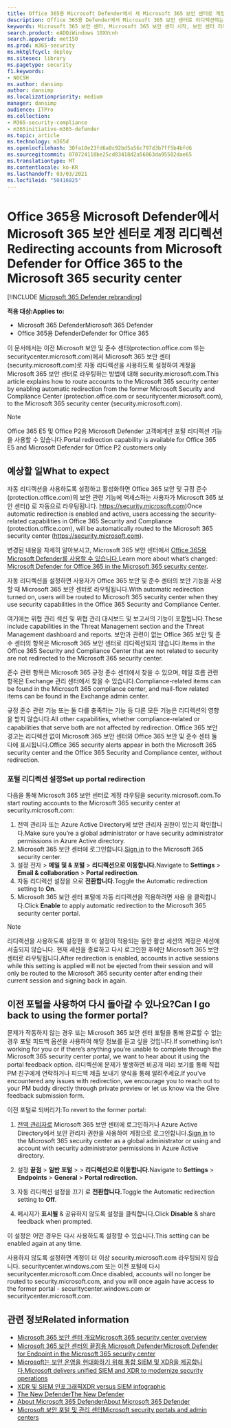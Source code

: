 ```yaml
---
title: Office 365용 Microsoft Defender에서 새 Microsoft 365 보안 센터로 계정 리디렉션
description: Office 365용 Defender에서 Microsoft 365 보안 센터로 리디렉션하는 방법
keywords: Microsoft 365 보안 센터, Microsoft 365 보안 센터 시작, 보안 센터 리디렉션
search.product: eADQiWindows 10XVcnh
search.appverid: met150
ms.prod: m365-security
ms.mktglfcycl: deploy
ms.sitesec: library
ms.pagetype: security
f1.keywords:
- NOCSH
ms.author: dansimp
author: dansimp
ms.localizationpriority: medium
manager: dansimp
audience: ITPro
ms.collection:
- M365-security-compliance
- m365initiative-m365-defender
ms.topic: article
ms.technology: m365d
ms.openlocfilehash: 30fa10e23fd6a0c92bd5a56c797d3b7ff5b4bfd6
ms.sourcegitcommit: 070724118be25cd83418d2a56863da95582dae65
ms.translationtype: MT
ms.contentlocale: ko-KR
ms.lasthandoff: 03/03/2021
ms.locfileid: "50416825"
---
```

# <a name="redirecting-accounts-from-microsoft-defender-for-office-365-to-the-microsoft-365-security-center"></a><span data-ttu-id="dc54e-104">Office 365용 Microsoft Defender에서 Microsoft 365 보안 센터로 계정 리디렉션</span><span class="sxs-lookup"><span data-stu-id="dc54e-104">Redirecting accounts from Microsoft Defender for Office 365 to the Microsoft 365 security center</span></span>

[!INCLUDE [Microsoft 365 Defender rebranding](../includes/microsoft-defender.md)]

<span data-ttu-id="dc54e-105">**적용 대상:**</span><span class="sxs-lookup"><span data-stu-id="dc54e-105">**Applies to:**</span></span>

- <span data-ttu-id="dc54e-106">Microsoft 365 Defender</span><span class="sxs-lookup"><span data-stu-id="dc54e-106">Microsoft 365 Defender</span></span>
- <span data-ttu-id="dc54e-107">Office 365용 Defender</span><span class="sxs-lookup"><span data-stu-id="dc54e-107">Defender for Office 365</span></span>

<span data-ttu-id="dc54e-108">이 문서에서는 이전 Microsoft 보안 및 준수 센터(protection.office.com 또는 securitycenter.microsoft.com)에서 Microsoft 365 보안 센터(security.microsoft.com)로 자동 리디렉션을 사용하도록 설정하여 계정을 Microsoft 365 보안 센터로 라우팅하는 방법에 대해 security.microsoft.com.</span><span class="sxs-lookup"><span data-stu-id="dc54e-108">This article explains how to route accounts to the Microsoft 365 security center by enabling automatic redirection from the former Microsoft Security and Compliance Center (protection.office.com or securitycenter.microsoft.com), to the Microsoft 365 security center (security.microsoft.com).</span></span>

>[!NOTE]
> <span data-ttu-id="dc54e-109">Office 365 E5 및 Office P2용 Microsoft Defender 고객에게만 포털 리디렉션 기능을 사용할 수 있습니다.</span><span class="sxs-lookup"><span data-stu-id="dc54e-109">Portal redirection capability is available for Office 365 E5 and Microsoft Defender for Office P2 customers only</span></span>

## <a name="what-to-expect"></a><span data-ttu-id="dc54e-110">예상할 일</span><span class="sxs-lookup"><span data-stu-id="dc54e-110">What to expect</span></span>
<span data-ttu-id="dc54e-111">자동 리디렉션을 사용하도록 설정하고 활성화하면 Office 365 보안 및 규정 준수(protection.office.com)의 보안 관련 기능에 액세스하는 사용자가 Microsoft 365 보안 센터() 로 자동으로 라우팅됩니다. https://security.microsoft.com)</span><span class="sxs-lookup"><span data-stu-id="dc54e-111">Once automatic redirection is enabled and active, users accessing the security-related capabilities in  Office 365 Security and Compliance (protection.office.com), will be automatically routed to the Microsoft 365 security center (https://security.microsoft.com).</span></span>  

<span data-ttu-id="dc54e-112">변경된 내용을 자세히 알아보시고, Microsoft 365 보안 센터에서 [Office 365용 Microsoft Defender를 사용할 수 있습니다.](microsoft-365-security-center-mdo.md)</span><span class="sxs-lookup"><span data-stu-id="dc54e-112">Learn more about what’s changed: [Microsoft Defender for Office 365 in the Microsoft 365 security center](microsoft-365-security-center-mdo.md).</span></span>

<span data-ttu-id="dc54e-113">자동 리디렉션을 설정하면 사용자가 Office 365 보안 및 준수 센터의 보안 기능을 사용할 때 Microsoft 365 보안 센터로 라우팅됩니다.</span><span class="sxs-lookup"><span data-stu-id="dc54e-113">With automatic redirection turned on, users will be routed to Microsoft 365 security center when they use security capabilities in the Office 365 Security and Compliance Center.</span></span>

<span data-ttu-id="dc54e-114">여기에는 위협 관리 섹션 및 위협 관리 대시보드 및 보고서의 기능이 포함됩니다.</span><span class="sxs-lookup"><span data-stu-id="dc54e-114">These include capabilities in the Threat Management section and the Threat Management dashboard and reports.</span></span> <span data-ttu-id="dc54e-115">보안과 관련이 없는 Office 365 보안 및 준수 센터의 항목은 Microsoft 365 보안 센터로 리디렉션되지 않습니다.</span><span class="sxs-lookup"><span data-stu-id="dc54e-115">Items in the Office 365 Security and Compliance Center that are not related to security are not redirected to the Microsoft 365 security center.</span></span>

<span data-ttu-id="dc54e-116">준수 관련 항목은 Microsoft 365 규정 준수 센터에서 찾을 수 있으며, 메일 흐름 관련 항목은 Exchange 관리 센터에서 찾을 수 있습니다.</span><span class="sxs-lookup"><span data-stu-id="dc54e-116">Compliance-related items can be found in the Microsoft 365 compliance center, and mail-flow related items can be found in the Exchange admin center.</span></span>

<span data-ttu-id="dc54e-117">규정 준수 관련 기능 또는 둘 다를 충족하는 기능 등 다른 모든 기능은 리디렉션의 영향을 받지 않습니다.</span><span class="sxs-lookup"><span data-stu-id="dc54e-117">All other capabilities, whether compliance-related or capabilities that serve both are not affected by redirection.</span></span> <span data-ttu-id="dc54e-118">Office 365 보안 경고는 리디렉션 없이 Microsoft 365 보안 센터와 Office 365 보안 및 준수 센터 둘 다에 표시됩니다.</span><span class="sxs-lookup"><span data-stu-id="dc54e-118">Office 365 security alerts appear in both the Microsoft 365 security center and the Office 365 Security and Compliance center, without redirection.</span></span>  

### <a name="set-up-portal-redirection"></a><span data-ttu-id="dc54e-119">포털 리디렉션 설정</span><span class="sxs-lookup"><span data-stu-id="dc54e-119">Set up portal redirection</span></span>
<span data-ttu-id="dc54e-120">다음을 통해 Microsoft 365 보안 센터로 계정 라우팅을 security.microsoft.com.</span><span class="sxs-lookup"><span data-stu-id="dc54e-120">To start routing accounts to the Microsoft 365 security center at security.microsoft.com:</span></span>

1. <span data-ttu-id="dc54e-121">전역 관리자 또는 Azure Active Directory에 보안 관리자 권한이 있는지 확인합니다.</span><span class="sxs-lookup"><span data-stu-id="dc54e-121">Make sure you’re a global administrator or have security administrator permissions in Azure Active directory.</span></span>
2. <span data-ttu-id="dc54e-122">[](https://security.microsoft.com/) Microsoft 365 보안 센터에 로그인합니다.</span><span class="sxs-lookup"><span data-stu-id="dc54e-122">[Sign in](https://security.microsoft.com/) to the Microsoft 365 security center.</span></span>
3. <span data-ttu-id="dc54e-123">설정 전자  >  **메일 및 & 포털**  >  **리디렉션으로 이동합니다.**</span><span class="sxs-lookup"><span data-stu-id="dc54e-123">Navigate to **Settings** > **Email & collaboration** > **Portal redirection**.</span></span>  
4. <span data-ttu-id="dc54e-124">자동 리디렉션 설정을 으로 **전환합니다.**</span><span class="sxs-lookup"><span data-stu-id="dc54e-124">Toggle the Automatic redirection setting to **On**.</span></span>
5. <span data-ttu-id="dc54e-125">Microsoft  365 보안 센터 포털에 자동 리디렉션을 적용하려면 사용 을 클릭합니다.</span><span class="sxs-lookup"><span data-stu-id="dc54e-125">Click **Enable** to apply automatic redirection to the Microsoft 365 security center portal.</span></span>

> [!NOTE]
> <span data-ttu-id="dc54e-126">리디렉션을 사용하도록 설정한 후 이 설정이 적용되는 동안 활성 세션의 계정은 세션에서출되지 않습니다. 현재 세션을 종료하고 다시 로그인한 후에만 Microsoft 365 보안 센터로 라우팅됩니다.</span><span class="sxs-lookup"><span data-stu-id="dc54e-126">After redirection is enabled, accounts in active sessions while this setting is applied will not be ejected from their session and will only be routed to the Microsoft 365 security center after ending their current session and signing back in again.</span></span>

## <a name="can-i-go-back-to-using-the-former-portal"></a><span data-ttu-id="dc54e-127">이전 포털을 사용하여 다시 돌아갈 수 있나요?</span><span class="sxs-lookup"><span data-stu-id="dc54e-127">Can I go back to using the former portal?</span></span>
<span data-ttu-id="dc54e-128">문제가 작동하지 않는 경우 또는 Microsoft 365 보안 센터 포털을 통해 완료할 수 없는 경우 포털 피드백 옵션을 사용하여 해당 정보를 듣고 싶을 것입니다.</span><span class="sxs-lookup"><span data-stu-id="dc54e-128">If something isn’t working for you or if there’s anything you’re unable to complete through the Microsoft 365 security center portal, we want to hear about it using the portal feedback option.</span></span> <span data-ttu-id="dc54e-129">리디렉션에 문제가 발생하면 비공개 미리 보기를 통해 직접 PM 친구에게 연락하거나 피드백 제출 보내기 양식을 통해 알려주세요.</span><span class="sxs-lookup"><span data-stu-id="dc54e-129">If you’ve encountered any issues with redirection, we encourage you to reach out to your PM buddy directly through private preview or let us know via the Give feedback submission form.</span></span>

<span data-ttu-id="dc54e-130">이전 포털로 되버리기:</span><span class="sxs-lookup"><span data-stu-id="dc54e-130">To revert to the former portal:</span></span>

1. <span data-ttu-id="dc54e-131">[전역 관리자로](https://security.microsoft.com/) Microsoft 365 보안 센터에 로그인하거나 Azure Active Directory에서 보안 관리자 권한을 사용하여 계정으로 로그인합니다.</span><span class="sxs-lookup"><span data-stu-id="dc54e-131">[Sign in](https://security.microsoft.com/) to the Microsoft 365 security center as a global administrator or using and account with security administrator permissions in Azure Active directory.</span></span>

2. <span data-ttu-id="dc54e-132">설정 **끝점**  >  **일반 포털**  >    >  **리디렉션으로 이동합니다.**</span><span class="sxs-lookup"><span data-stu-id="dc54e-132">Navigate to **Settings** > **Endpoints** > **General** > **Portal redirection**.</span></span>  

3. <span data-ttu-id="dc54e-133">자동 리디렉션 설정을 끄기 로 **전환합니다.**</span><span class="sxs-lookup"><span data-stu-id="dc54e-133">Toggle the Automatic redirection setting to **Off**.</span></span>

4. <span data-ttu-id="dc54e-134">메시지가 **표시될** & 공유하지 않도록 설정을 클릭합니다.</span><span class="sxs-lookup"><span data-stu-id="dc54e-134">Click **Disable** & share feedback when prompted.</span></span>

<span data-ttu-id="dc54e-135">이 설정은 어떤 경우든 다시 사용하도록 설정할 수 있습니다.</span><span class="sxs-lookup"><span data-stu-id="dc54e-135">This setting can be enabled again at any time.</span></span>

<span data-ttu-id="dc54e-136">사용하지 않도록 설정하면 계정이 더 이상 security.microsoft.com 라우팅되지 않습니다. securitycenter.windows.com 또는 이전 포털에 다시 securitycenter.microsoft.com.</span><span class="sxs-lookup"><span data-stu-id="dc54e-136">Once disabled, accounts will no longer be routed to security.microsoft.com, and you will once again have access to the former portal - securitycenter.windows.com or securitycenter.microsoft.com.</span></span>

## <a name="related-information"></a><span data-ttu-id="dc54e-137">관련 정보</span><span class="sxs-lookup"><span data-stu-id="dc54e-137">Related information</span></span>
- [<span data-ttu-id="dc54e-138">Microsoft 365 보안 센터 개요</span><span class="sxs-lookup"><span data-stu-id="dc54e-138">Microsoft 365 security center overview</span></span>](overview-security-center.md)
- [<span data-ttu-id="dc54e-139">Microsoft 365 보안 센터의 끝점용 Microsoft Defender</span><span class="sxs-lookup"><span data-stu-id="dc54e-139">Microsoft Defender for Endpoint in the Microsoft 365 security center</span></span>](microsoft-365-security-center-mde.md)
- [<span data-ttu-id="dc54e-140">Microsoft는 보안 운영을 현대화하기 위해 통합 SIEM 및 XDR을 제공합니다.</span><span class="sxs-lookup"><span data-stu-id="dc54e-140">Microsoft delivers unified SIEM and XDR to modernize security operations</span></span>](https://www.microsoft.com/security/blog/?p=91813) 
- [<span data-ttu-id="dc54e-141">XDR 및 SIEM 인포그래픽</span><span class="sxs-lookup"><span data-stu-id="dc54e-141">XDR versus SIEM infographic</span></span>](https://afrait.com/blog/xdr-versus-siem/) 
- [<span data-ttu-id="dc54e-142">The New Defender</span><span class="sxs-lookup"><span data-stu-id="dc54e-142">The New Defender</span></span>](https://afrait.com/blog/the-new-defender/) 
- [<span data-ttu-id="dc54e-143">About Microsoft 365 Defender</span><span class="sxs-lookup"><span data-stu-id="dc54e-143">About Microsoft 365 Defender</span></span>](https://www.microsoft.com/microsoft-365/security/microsoft-365-defender) 
- [<span data-ttu-id="dc54e-144">Microsoft 보안 포털 및 관리 센터</span><span class="sxs-lookup"><span data-stu-id="dc54e-144">Microsoft security portals and admin centers</span></span>](portals.md)